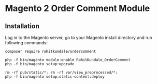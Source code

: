 # Magento 2 Order Comment Module
## Installation

Log in to the Magento server, go to your Magento install directory and run following commands:
```
composer require rohitkundale/ordercomment

php -f bin/magento module:enable RohitKundale_OrderComment
php -f bin/magento setup:upgrade

rm -rf pub/static/*; rm -rf var/view_preprocessed/*;
php -f bin/magento setup:static-content:deploy
```
